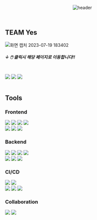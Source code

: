 <div align="center">
    
![header](https://github.com/ssginc-kdt-3team/TeamYesBE/assets/130817438/288e969b-18b1-49a7-8a7a-c2f07c0b2888)
  
</div>

<section>  

<br>

  # TEAM Yes

![화면 캡처 2023-07-19 183402](https://github.com/IHyeonii/shop0409/assets/130817438/4f9bca8b-46e3-4018-a705-f0167d7a13a3)


    
#####  ↓  🖱️ 클릭시 해당 페이지로 이동합니다!!
    
<br>
<a href="https://docs.google.com/spreadsheets/d/1ZG6e_FWndWUnwVbRYls-yXvOTHbC2Unk/edit#gid=1789139678" target="_blank"><img src="https://img.shields.io/badge/googledrive-4285F4?style=flat-square&logo=googledrive&logoColor=white"/></a>  <a href="https://www.erdcloud.com/d/vNJpJXtbNsE6m8hce" target="_blank"><img src="https://img.shields.io/badge/erd-7F2B7B?style=flat-square&logo=erd&logoColor=white"/></a>  <a href="https://www.notion.so/TEAM-Yes-64bfc71a9cd742f4834b00aba9e61e59" target="_blank"><img src="https://img.shields.io/badge/notion-000000?style=flat-square&logo=notion&logoColor=white"/></a>    
<br><br>
    

   
## Tools

### Frontend
    
<img src="https://img.shields.io/badge/npm-CB3837?style=flat-square&logo=npm&logoColor=white"/>  <img src="https://img.shields.io/badge/HTML-E34F26?style=flat-square&logo=HTML5&logoColor=white"/> <img src="https://img.shields.io/badge/css3-FF6C37?style=flat-square&logo=css3&logoColor=white"/> <img src="https://img.shields.io/badge/JavaScript-F7DF1E?style=flat-square&logo=JavaScript&logoColor=white"/><br>
<img src="https://img.shields.io/badge/React-61DAFB?style=flat-square&logo=React&logoColor=white"/>   <img src="https://img.shields.io/badge/visualstudiocode-007ACC?style=flat-square&logo=visualstudiocode&logoColor=white"/>
<img src="https://img.shields.io/badge/figma-F24E1E?style=flat-square&logo=figma&logoColor=white"/><br>
    
### Backend

<img src="https://img.shields.io/badge/Java-F7DF1E?style=flat-square&logo=Java&logoColor=white"/> <img src="https://img.shields.io/badge/springboot-6DB33F?style=flat-square&logo=springboot&logoColor=white"/> <img src="https://img.shields.io/badge/openjdk-14CC80?style=flat-square&logo=openjdk&logoColor=white"/> <img src="https://img.shields.io/badge/mariadb-003545?style=flat-square&logo=mariadb&logoColor=white"/><br>  <img src="https://img.shields.io/badge/intellijidea-000000?style=flat-square&logo=intellijidea&logoColor=white"/> <img src="https://img.shields.io/badge/gradle-02303A?style=flat-square&logo=Gradle&logoColor=white"/> <img src="https://img.shields.io/badge/postman-FF6C37?style=flat-square&logo=PostMan&logoColor=white"/><br>
    
### CI/CD

<img src="https://img.shields.io/badge/amazonaws-232F3E?style=flat-square&logo=amazonaws&logoColor=white"/>  <img src="https://img.shields.io/badge/amazonapigateway-FF4F8B?style=flat-square&logo=amazonapigateway&logoColor=white"/><br>  <img src="https://img.shields.io/badge/amazonec2-FF9900?style=flat-square&logo=amazonec2&logoColor=white"/>  <img src="https://img.shields.io/badge/amazons3-569A31?style=flat-square&logo=amazons3&logoColor=white"/>  <img src="https://img.shields.io/badge/amazonrds-527FFF?style=flat-square&logo=amazonrds&logoColor=white"/>
<br>
    
### Collaboration 
    
<img src="https://img.shields.io/badge/miro-F39914?style=flat-square&logo=miro&logoColor=white"/>  <img src="https://img.shields.io/badge/github-181717?style=flat-square&logo=github&logoColor=white"/><br><br>
    
  </div>
  </section> 
